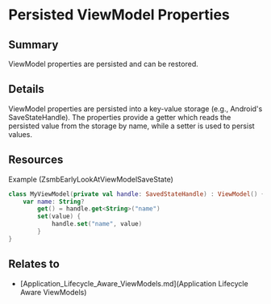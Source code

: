 # Persisted ViewModel Properties

## Summary
ViewModel properties are persisted and can be restored.

## Details
ViewModel properties are persisted into a key-value storage (e.g., Android's SaveStateHandle). The properties provide a getter which reads the persisted value from the storage by name, while a setter is used to persist values.

## Resources
Example (ZsmbEarlyLookAtViewModelSaveState)
```kotlin
class MyViewModel(private val handle: SavedStateHandle) : ViewModel() {
    var name: String?
        get() = handle.get<String>("name")
        set(value) {
            handle.set("name", value)
        }
}
```


## Relates to

* [Application_Lifecycle_Aware_ViewModels.md](Application Lifecycle Aware ViewModels)
